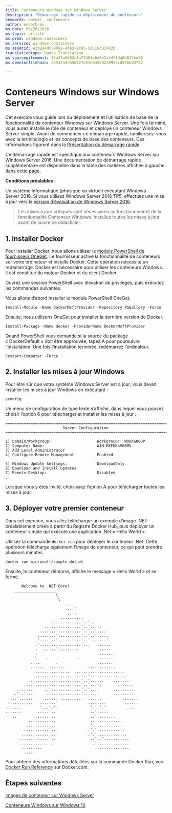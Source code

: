 ```yaml
---
title: Conteneurs Windows sur Windows Server
description: "Démarrage rapide du déploiement de conteneurs"
keywords: docker, conteneurs
author: enderb-ms
ms.date: 09/26/2016
ms.topic: article
ms.prod: windows-containers
ms.service: windows-containers
ms.assetid: e3b2a4dc-9082-4de3-9c95-5d516c03482b
translationtype: Human Translation
ms.sourcegitcommit: 13a33a6003cfa77d81a6e8e2afdf1da8d017ee30
ms.openlocfilehash: a5537a4cb56127e51e0a550220995cd5f6b93722

---
```


# Conteneurs Windows sur Windows Server

Cet exercice vous guide lors du déploiement et l’utilisation de base de la fonctionnalité de conteneur Windows sur Windows Server. Une fois terminé, vous aurez installé le rôle de conteneur et déployé un conteneur Windows Server simple. Avant de commencer ce démarrage rapide, familiarisez-vous avec la terminologie et les concepts de base des conteneurs. Ces informations figurent dans la [Présentation du démarrage rapide](./quick_start.md).

Ce démarrage rapide est spécifique aux conteneurs Windows Server sur Windows Server 2016. Une documentation de démarrage rapide supplémentaire est disponible dans la table des matières affichée à gauche dans cette page.

**Conditions préalables :**

Un système informatique (physique ou virtuel) exécutant Windows Server 2016. Si vous utilisez Windows Server 2016 TP5, effectuez une mise à jour vers la [version d’évaluation de Windows Server 2016](https://www.microsoft.com/en-us/evalcenter/evaluate-windows-server-2016 ). 

> Les mises à jour critiques sont nécessaires au fonctionnement de la fonctionnalité Conteneur Windows. Installez toutes les mises à jour avant de suivre ce didacticiel.

## 1. Installer Docker

Pour installer Docker, nous allons utiliser le [module PowerShell de fournisseur OneGet](https://github.com/oneget/oneget). Le fournisseur active la fonctionnalité de conteneurs sur votre ordinateur et installe Docker. Cette opération nécessite un redémarrage. Docker est nécessaire pour utiliser les conteneurs Windows. Il est constitué du moteur Docker et du client Docker.

Ouvrez une session PowerShell avec élévation de privilèges, puis exécutez les commandes suivantes.

Nous allons d’abord installer le module PowerShell OneGet.

```none
Install-Module -Name DockerMsftProvider -Repository PSGallery -Force
```

Ensuite, nous utilisons OneGet pour installer la dernière version de Docker.
```none
Install-Package -Name docker -ProviderName DockerMsftProvider
```

Quand PowerShell vous demande si la source du package « DockerDefault » doit être approuvée, tapez A pour poursuivre l’installation. Une fois l’installation terminée, redémarrez l’ordinateur.

```none
Restart-Computer -Force
```

## 2. Installer les mises à jour Windows

Pour être sûr que votre système Windows Server est à jour, vous devez installer les mises à jour Windows en exécutant :

```none
sconfig
```

Un menu de configuration de type texte s’affiche, dans lequel vous pouvez choisir l’option 6 pour télécharger et installer les mises à jour :

```none
===============================================================================
                         Server Configuration
===============================================================================

1) Domain/Workgroup:                    Workgroup:  WORKGROUP
2) Computer Name:                       WIN-HEFDK4V68M5
3) Add Local Administrator
4) Configure Remote Management          Enabled

5) Windows Update Settings:             DownloadOnly
6) Download and Install Updates
7) Remote Desktop:                      Disabled
...
```

Lorsque vous y êtes invité, choisissez l’option A pour télécharger toutes les mises à jour.

## 3. Déployer votre premier conteneur

Dans cet exercice, vous allez télécharger un exemple d’image .NET préalablement créée à partir du Registre Docker Hub, puis déployer un conteneur simple qui exécute une application .Net « Hello World ».  

Utilisez la commande `docker run` pour déployer le conteneur .Net. Cette opération télécharge également l’image de conteneur, ce qui peut prendre plusieurs minutes.

```none
docker run microsoft/sample-dotnet
```

Ensuite, le conteneur démarre, affiche le message « Hello World » et se ferme.

```none
       Welcome to .NET Core!
    __________________
                      \
                       \
                          ....
                          ....'
                           ....
                        ..........
                    .............'..'..
                 ................'..'.....
               .......'..........'..'..'....
              ........'..........'..'..'.....
             .'....'..'..........'..'.......'.
             .'..................'...   ......
             .  ......'.........         .....
             .                           ......
            ..    .            ..        ......
           ....       .                 .......
           ......  .......          ............
            ................  ......................
            ........................'................
           ......................'..'......    .......
        .........................'..'.....       .......
     ........    ..'.............'..'....      ..........
   ..'..'...      ...............'.......      ..........
  ...'......     ...... ..........  ......         .......
 ...........   .......              ........        ......
.......        '...'.'.              '.'.'.'         ....
.......       .....'..               ..'.....
   ..       ..........               ..'........
          ............               ..............
         .............               '..............
        ...........'..              .'.'............
       ...............              .'.'.............
      .............'..               ..'..'...........
      ...............                 .'..............
       .........                        ..............
        .....
```

Pour obtenir des informations détaillées sur la commande Docker Run, voir [Docker Run Reference]( https://docs.docker.com/engine/reference/run/) sur Docker.com.

## Étapes suivantes

[Images de conteneur sur Windows Server](./quick_start_images.md)

[Conteneurs Windows sur Windows 10](./quick_start_windows_10.md)



<!--HONumber=Nov16_HO1-->



